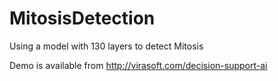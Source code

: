 # MitosisDetection
Using a model with 130 layers to detect Mitosis 

Demo is available from http://virasoft.com/decision-support-ai
